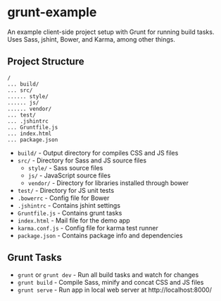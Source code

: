 # grunt-example

An example client-side project setup with Grunt for running build tasks. Uses Sass, jshint, Bower, and Karma, among other things.

## Project Structure

```
/
... build/
... src/
...... style/
...... js/
...... vendor/
... test/
... .jshintrc
... Gruntfile.js
... index.html
... package.json
```

* `build/` - Output directory for compiles CSS and JS files
* `src/` - Directory for Sass and JS source files
    * `style/` - Sass source files
    * `js/` - JavaScript source files
    * `vendor/` - Directory for libraries installed through bower
* `test/` - Directory for JS unit tests
* `.bowerrc` - Config file for Bower
* `.jshintrc` - Contains jshint settings
* `Gruntfile.js` - Contains grunt tasks
* `index.html` - Mail file for the demo app
* `karma.conf.js` - Config file for karma test runner
* `package.json` - Contains package info and dependencies

## Grunt Tasks

* `grunt` or `grunt dev` - Run all build tasks and watch for changes
* `grunt build` - Compile Sass, minify and concat CSS and JS files
* `grunt serve` - Run app in local web server at http://localhost:8000/ 

